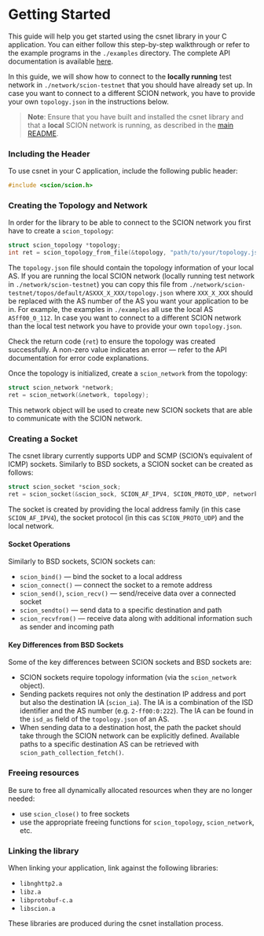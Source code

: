 # Getting Started

This guide will help you get started using the csnet library in your C application. You can either follow this
step-by-step walkthrough or refer to the example programs in the `./examples` directory. The complete API documentation
is available [here](https://scionproto-contrib.github.io/csnet/scion_8h.html).

In this guide, we will show how to connect to the **locally running** test network in `./network/scion-testnet` that you
should have already set up. In case you want to connect to a different SCION network, you have to provide your own
`topology.json` in the instructions below.

> **Note**: Ensure that you have built and installed the csnet library and that a **local** SCION network is running, as
> described in the [main README](../README.md#building-and-installation).

### Including the Header

To use csnet in your C application, include the following public header:

```C
#include <scion/scion.h>
```

### Creating the Topology and Network

In order for the library to be able to connect to the SCION network you first have to create a `scion_topology`:

```C
struct scion_topology *topology;
int ret = scion_topology_from_file(&topology, "path/to/your/topology.json");
```

The `topology.json` file should contain the topology information of your local AS. If you are running the local SCION
network (locally running test network in `./network/scion-testnet`) you can copy this file from
`./network/scion-testnet/topos/default/ASXXX_X_XXX/topology.json` where `XXX_X_XXX`
should be replaced with the AS number of the AS you want your application to be in. For example, the examples in
`./examples` all use the local AS `ASff00_0_112`. In case you want to connect to a different SCION network than the
local test network you have to
provide your own `topology.json`.

Check the return code (`ret`) to ensure the topology was created successfully. A non-zero value indicates an error —
refer to the API documentation for error code explanations.

Once the topology is initialized, create a `scion_network` from the topology:

```C
struct scion_network *network;
ret = scion_network(&network, topology);
```

This network object will be used to create new SCION sockets that are able to communicate with the SCION network.

### Creating a Socket

The csnet library currently supports UDP and SCMP (SCION’s equivalent of ICMP) sockets. Similarly to BSD sockets, a
SCION socket can be created as follows:

```C
struct scion_socket *scion_sock;
ret = scion_socket(&scion_sock, SCION_AF_IPV4, SCION_PROTO_UDP, network);
```

The socket is created by providing the local address family (in this case `SCION_AF_IPV4`), the socket protocol (in this
cas `SCION_PROTO_UDP`) and the local network.

#### Socket Operations

Similarly to BSD sockets, SCION sockets can:

- `scion_bind()` — bind the socket to a local address
- `scion_connect()` — connect the socket to a remote address
- `scion_send()`, `scion_recv()` — send/receive data over a connected socket
- `scion_sendto()` — send data to a specific destination and path
- `scion_recvfrom()` — receive data along with additional information such as sender and incoming path

#### Key Differences from BSD Sockets

Some of the key differences between SCION sockets and BSD sockets are:

- SCION sockets require topology information (via the `scion_network` object).
- Sending packets requires not only the destination IP address and port but also the destination IA (`scion_ia`). The IA
  is a combination of the ISD identifier and the AS number (e.g. `2-ff00:0:222`). The IA can be found in the
  `isd_as` field of the `topology.json` of an AS.
- When sending data to a destination host, the path the packet should take through the SCION network can be
  explicitly defined. Available paths to a specific destination AS can be retrieved with `scion_path_collection_fetch()`.

### Freeing resources

Be sure to free all dynamically allocated resources when they are no longer needed:

- use `scion_close()` to free sockets
- use the appropriate freeing functions for `scion_topology`, `scion_network`, etc.

### Linking the library

When linking your application, link against the following libraries:

- `libnghttp2.a`
- `libz.a`
- `libprotobuf-c.a`
- `libscion.a`

These libraries are produced during the csnet installation process.

